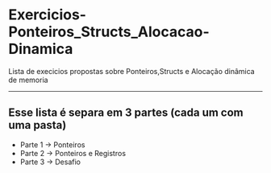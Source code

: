 # Exercicios-Ponteiros_Structs_Alocacao-Dinamica
Lista de execicios propostas sobre Ponteiros,Structs e Alocação dinâmica de memoria
***
## Esse lista é separa em 3 partes (cada um com uma pasta)
* Parte 1 -> Ponteiros
* Parte 2 -> Ponteiros e Registros
* Parte 3 -> Desafio